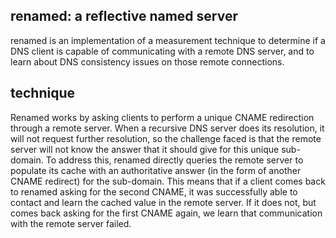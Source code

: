renamed: a reflective named server
----------------------------------

renamed is an implementation of a measurement technique to determine if
a DNS client is capable of communicating with a remote DNS server, and to
learn about DNS consistency issues on those remote connections.

technique
---------

Renamed works by asking clients to perform a unique CNAME redirection
through a remote server. When a recursive DNS server does its
resolution, it will not request further resolution, so the challenge
faced is that the remote server will not know the answer that
it should give for this unique sub-domain. To address this, renamed
directly queries the remote server to populate its cache with an
authoritative answer (in the form of another CNAME redirect) for
the sub-domain. This means that if a client comes back to renamed
asking for the second CNAME, it was successfully able to contact
and learn the cached value in the remote server. If it does not,
but comes back asking for the first CNAME again, we learn that
communication with the remote server failed.
